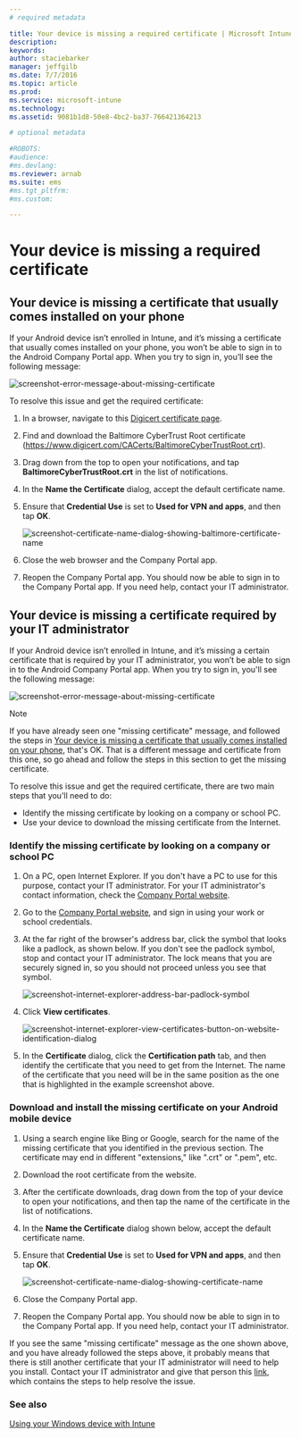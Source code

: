 ```yaml
---
# required metadata

title: Your device is missing a required certificate | Microsoft Intune
description:
keywords:
author: staciebarker
manager: jeffgilb
ms.date: 7/7/2016
ms.topic: article
ms.prod:
ms.service: microsoft-intune
ms.technology:
ms.assetid: 9081b1d8-50e8-4bc2-ba37-766421364213

# optional metadata

#ROBOTS:
#audience:
#ms.devlang:
ms.reviewer: arnab
ms.suite: ems
#ms.tgt_pltfrm:
#ms.custom:

---
```



# Your device is missing a required certificate


## Your device is missing a certificate that usually comes installed on your phone
If your Android device isn’t enrolled in Intune, and it’s missing a certificate that usually comes installed on your phone, you won’t be able to sign in to the Android Company Portal app. When you try to sign in, you’ll see the following message:

![screenshot-error-message-about-missing-certificate](./media/andr-cert_install-1-cert_missing.png)

To resolve this issue and get the required certificate:

1.  In a browser, navigate to this [Digicert certificate page](https://www.digicert.com/digicert-root-certificates.htm).

2.  Find and download the Baltimore CyberTrust Root certificate (https://www.digicert.com/CACerts/BaltimoreCyberTrustRoot.crt).

3.  Drag down from the top to open your notifications, and tap **BaltimoreCyberTrustRoot.crt** in the list of notifications.

4.  In the **Name the Certificate** dialog, accept the default certificate name.

5. Ensure that **Credential Use** is set to **Used for VPN and apps**, and then tap **OK**.

	![screenshot-certificate-name-dialog-showing-baltimore-certificate-name](./media/andr-cert_install-2-add_cert_name.png)

6. Close the web browser and the Company Portal app.

7. Reopen the Company Portal app. You should now be able to sign in to the Company Portal app. If you need help, contact your IT administrator.

## Your device is missing a certificate required by your IT administrator
If your Android device isn’t enrolled in Intune, and it’s missing a certain certificate that is required by your IT administrator, you won’t be able to sign in to the Android Company Portal app. When you try to sign in, you'll see the following message:

![screenshot-error-message-about-missing-certificate](./media/andr-cert_install-1-cert_missing.png)

>[!NOTE]
> If you have already seen one "missing certificate" message, and followed the steps in [Your device is missing a certificate that usually comes installed on your phone](#your-device-is-missing-a-certificate-that-usually-comes-installed-on-your-phone), that's OK. That is a different message and certificate from this one, so go ahead and follow the steps in this section to get the missing certificate.

To resolve this issue and get the required certificate, there are two main steps that you'll need to do:

- Identify the missing certificate by looking on a company or school PC.
- Use your device to download the missing certificate from the Internet.

### Identify the missing certificate by looking on a company or school PC

1. On a PC, open Internet Explorer. If you don't have a PC to use for this purpose, contact your IT administrator. For your IT administrator's contact information, check the [Company Portal website](http://portal.manage.microsoft.com).

2. Go to the [Company Portal website](http://portal.manage.microsoft.com), and sign in using your work or school credentials.

3. At the far right of the browser's address bar, click the symbol that looks like a padlock, as shown below. If you don't see the padlock symbol, stop and contact your IT administrator. The lock means that you are securely signed in, so you should not proceed unless you see that symbol.

	![screenshot-internet-explorer-address-bar-padlock-symbol](./media/andr-missing-cert-ie-padlock-symbol.png)

4. Click **View certificates**.

	![screenshot-internet-explorer-view-certificates-button-on-website-identification-dialog](./media/andr-missg-cert-ie-view-cert-button.png)

5. In the **Certificate** dialog, click the **Certification path** tab, and then identify the certificate that you need to get from the Internet. The name of the certificate that you need will be in the same position as the one that is highlighted in the example screenshot above. 

### Download and install the missing certificate on your Android mobile device

1. Using a search engine like Bing or Google, search for the name of the missing certificate that you identified in the previous section. The certificate may end in different "extensions," like ".crt" or ".pem", etc.

2. Download the root certificate from the website.

3. After the certificate downloads, drag down from the top of your device to open your notifications, and then tap the name of the certificate in the list of notifications.

4. In the **Name the Certificate** dialog shown below, accept the default certificate name.

5. Ensure that **Credential Use** is set to **Used for VPN and apps**, and then tap **OK**.

	![screenshot-certificate-name-dialog-showing-certificate-name](./media/andr-missing-cert-cert-name.png)

6. Close the Company Portal app.

7. Reopen the Company Portal app. You should now be able to sign in to the Company Portal app. If you need help, contact your IT administrator.

If you see the same "missing certificate" message as the one shown above, and you have already followed the steps above, it probably means that there is still another certificate that your IT administrator will need to help you install. Contact your IT administrator and give that person this [link](/intune/troubleshoot/troubleshoot-device-enrollment-in-intune#android-certificate-issues), which contains the steps to help resolve the issue. 

### See also
[Using your Windows device with Intune](using-your-windows-device-with-intune.md)